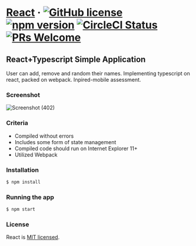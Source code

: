 # [React](https://reactjs.org/) &middot; [![GitHub license](https://img.shields.io/badge/license-MIT-blue.svg)](https://github.com/facebook/react/blob/master/LICENSE) [![npm version](https://img.shields.io/npm/v/react.svg?style=flat)](https://www.npmjs.com/package/react) [![CircleCI Status](https://circleci.com/gh/facebook/react.svg?style=shield&circle-token=:circle-token)](https://circleci.com/gh/facebook/react) [![PRs Welcome](https://img.shields.io/badge/PRs-welcome-brightgreen.svg)](https://reactjs.org/docs/how-to-contribute.html#your-first-pull-request)


## React+Typescript Simple Application

User can add, remove and random their names. Implementing typescript on react, packed on webpack. Inpired-mobile assessment.


### Screenshot

![Screenshot (402)](https://user-images.githubusercontent.com/42229194/70329921-73ba8580-1877-11ea-8c33-0660cee095ce.png)

### Criteria
-	Compiled without errors
-	Includes some form of state management
-	Compiled code should run on Internet Explorer 11+
-	Utilized Webpack

### Installation

```bash
$ npm install
```

### Running the app

```bash
$ npm start
```

### License

React is [MIT licensed](./LICENSE).
